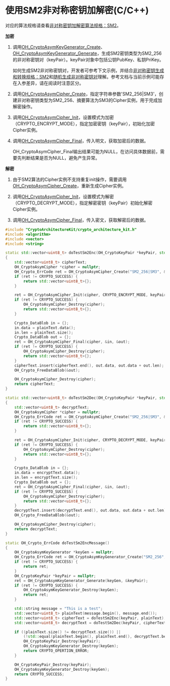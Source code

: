# 使用SM2非对称密钥加解密(C/C++)

<!--Kit: Crypto Architecture Kit-->
<!--Subsystem: Security-->
<!--Owner: @zxz--3-->
<!--SE: @lanming-->
<!--TSE: @PAFT-->

对应的算法规格请查看[非对称密钥加解密算法规格：SM2](crypto-asym-encrypt-decrypt-spec.md#sm2)。

**加密**

1. 调用[OH_CryptoAsymKeyGenerator_Create](../../reference/apis-crypto-architecture-kit/capi-crypto-asym-key-h.md#oh_cryptoasymkeygenerator_create)、[OH_CryptoAsymKeyGenerator_Generate](../../reference/apis-crypto-architecture-kit/capi-crypto-asym-key-h.md#oh_cryptoasymkeygenerator_generate)，生成SM2密钥类型为SM2_256的非对称密钥对（keyPair）。keyPair对象中包括公钥PubKey、私钥PriKey。

   如何生成SM2非对称密钥对，开发者可参考下文示例，并结合[非对称密钥生成和转换规格：SM2](crypto-asym-key-generation-conversion-spec.md#sm2)和[随机生成非对称密钥对](crypto-generate-asym-key-pair-randomly-ndk.md)理解。参考文档与当前示例可能存在入参差异，请在阅读时注意区分。

2. 调用[OH_CryptoAsymCipher_Create](../../reference/apis-crypto-architecture-kit/capi-crypto-asym-cipher-h.md#oh_cryptoasymcipher_create)，指定字符串参数'SM2_256|SM3'，创建非对称密钥类型为SM2_256、摘要算法为SM3的Cipher实例，用于完成加解密操作。

3. 调用[OH_CryptoAsymCipher_Init](../../reference/apis-crypto-architecture-kit/capi-crypto-asym-cipher-h.md#oh_cryptoasymcipher_init)，设置模式为加密（CRYPTO_ENCRYPT_MODE），指定加密密钥（keyPair），初始化加密Cipher实例。

4. 调用[OH_CryptoAsymCipher_Final](../../reference/apis-crypto-architecture-kit/capi-crypto-asym-cipher-h.md#oh_cryptoasymcipher_final)，传入明文，获取加密后的数据。

   OH_CryptoAsymCipher_Final输出结果可能为NULL，在访问具体数据前，需要先判断结果是否为NULL，避免产生异常。

**解密**

1. 由于SM2算法的Cipher实例不支持重复init操作，需要调用[OH_CryptoAsymCipher_Create](../../reference/apis-crypto-architecture-kit/capi-crypto-asym-cipher-h.md#oh_cryptoasymcipher_create)，重新生成Cipher实例。

2. 调用[OH_CryptoAsymCipher_Init](../../reference/apis-crypto-architecture-kit/capi-crypto-asym-cipher-h.md#oh_cryptoasymcipher_init)，设置模式为解密（CRYPTO_DECRYPT_MODE），指定解密密钥（keyPair）初始化解密Cipher实例。

3. 调用[OH_CryptoAsymCipher_Final](../../reference/apis-crypto-architecture-kit/capi-crypto-asym-cipher-h.md#oh_cryptoasymcipher_final)，传入密文，获取解密后的数据。

```C++
#include "CryptoArchitectureKit/crypto_architecture_kit.h"
#include <algorithm>
#include <vector>
#include <string>

static std::vector<uint8_t> doTestSm2Enc(OH_CryptoKeyPair *keyPair, std::vector<uint8_t> &plainText)
{
    std::vector<uint8_t> cipherText;
    OH_CryptoAsymCipher *cipher = nullptr;
    OH_Crypto_ErrCode ret = OH_CryptoAsymCipher_Create("SM2_256|SM3", &cipher);
    if (ret != CRYPTO_SUCCESS) {
        return std::vector<uint8_t>{};
    }

    ret = OH_CryptoAsymCipher_Init(cipher, CRYPTO_ENCRYPT_MODE, keyPair);
    if (ret != CRYPTO_SUCCESS) {
        OH_CryptoAsymCipher_Destroy(cipher);
        return std::vector<uint8_t>{};
    }

    Crypto_DataBlob in = {};
    in.data = plainText.data();
    in.len = plainText.size();
    Crypto_DataBlob out = {};
    ret = OH_CryptoAsymCipher_Final(cipher, &in, &out);
    if (ret != CRYPTO_SUCCESS) {
        OH_CryptoAsymCipher_Destroy(cipher);
        return std::vector<uint8_t>{};
    }
    cipherText.insert(cipherText.end(), out.data, out.data + out.len);
    OH_Crypto_FreeDataBlob(&out);

    OH_CryptoAsymCipher_Destroy(cipher);
    return cipherText;
}

static std::vector<uint8_t> doTestSm2Dec(OH_CryptoKeyPair *keyPair, std::vector<uint8_t> &encryptText)
{
    std::vector<uint8_t> decryptText;
    OH_CryptoAsymCipher *cipher = nullptr;
    OH_Crypto_ErrCode ret = OH_CryptoAsymCipher_Create("SM2_256|SM3", &cipher);
    if (ret != CRYPTO_SUCCESS) {
        return std::vector<uint8_t>{};
    }

    ret = OH_CryptoAsymCipher_Init(cipher, CRYPTO_DECRYPT_MODE, keyPair);
    if (ret != CRYPTO_SUCCESS) {
        OH_CryptoAsymCipher_Destroy(cipher);
        return std::vector<uint8_t>{};
    }

    Crypto_DataBlob in = {};
    in.data = encryptText.data();
    in.len = encryptText.size();
    Crypto_DataBlob out = {};
    ret = OH_CryptoAsymCipher_Final(cipher, &in, &out);
    if (ret != CRYPTO_SUCCESS) {
        OH_CryptoAsymCipher_Destroy(cipher);
        return std::vector<uint8_t>{};
    }
    decryptText.insert(decryptText.end(), out.data, out.data + out.len);
    OH_Crypto_FreeDataBlob(&out);

    OH_CryptoAsymCipher_Destroy(cipher);
    return decryptText;
}

static OH_Crypto_ErrCode doTestSm2EncMessage()
{
    OH_CryptoAsymKeyGenerator *keyGen = nullptr;
    OH_Crypto_ErrCode ret = OH_CryptoAsymKeyGenerator_Create("SM2_256", &keyGen);
    if (ret != CRYPTO_SUCCESS) {
        return ret;
    }
    OH_CryptoKeyPair *keyPair = nullptr;
    ret = OH_CryptoAsymKeyGenerator_Generate(keyGen, &keyPair);
    if (ret != CRYPTO_SUCCESS) {
        OH_CryptoAsymKeyGenerator_Destroy(keyGen);
        return ret;
    }

    std::string message = "This is a test";
    std::vector<uint8_t> plainText(message.begin(), message.end());
    std::vector<uint8_t> cipherText = doTestSm2Enc(keyPair, plainText);
    std::vector<uint8_t> decryptText = doTestSm2Dec(keyPair, cipherText);

    if ((plainText.size() != decryptText.size()) ||
        (!std::equal(plainText.begin(), plainText.end(), decryptText.begin()))) {
        OH_CryptoKeyPair_Destroy(keyPair);
        OH_CryptoAsymKeyGenerator_Destroy(keyGen);
        return CRYPTO_OPERTION_ERROR;
    }

    OH_CryptoKeyPair_Destroy(keyPair);
    OH_CryptoAsymKeyGenerator_Destroy(keyGen);
    return CRYPTO_SUCCESS;
}
```